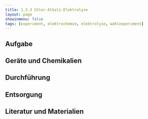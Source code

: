 ```yaml
---
title: 1.3.3 Chlor-Alkali-Elektrolyse
layout: page
showinmenu: false
tags: [experiment, elektrochemie, elektrolyse, wahlexperiment]
---
```


## Aufgabe

## Geräte und Chemikalien

## Durchführung

## Entsorgung

## Literatur und Materialien
